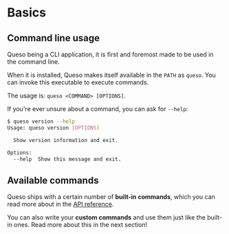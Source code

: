 # Basics

## Command line usage

Queso being a CLI application, it is first and foremost made to be used in the command line.

When it is installed, Queso makes itself available in the `PATH` as `queso`. You can invoke this executable to execute commands.

The usage is: `queso <COMMAND> [OPTIONS]`.

If you're ever unsure about a command, you can ask for `--help`:

```bash
$ queso version --help
Usage: queso version [OPTIONS]

  Show version information and exit.

Options:
  --help  Show this message and exit.
```

## Available commands

Queso ships with a certain number of **built-in commands**, which you can read more about in the [API reference](/reference/).

You can also write your **custom commands** and use them just like the built-in ones. Read more about this in the next section!
